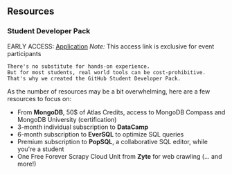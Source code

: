 ## Resources

### Student Developer Pack

EARLY ACCESS: [Application](https://education.github.com/discount_requests/student_application?utm_source=2021-01-01-30DaysofCode)
_Note:_ This access link is exclusive for event participants

```
There's no substitute for hands-on experience.
But for most students, real world tools can be cost-prohibitive.
That's why we created the GitHub Student Developer Pack.
```

As the number of resources may be a bit overwhelming, here are a few resources to focus on:
- From **MongoDB**, 50$ of Atlas Credits, access to MongoDB Compass and MongoDB University (certification)
- 3-month individual subscription to **DataCamp**
- 6-month subscription to **EverSQL** to optimize SQL queries
- Premium subscription to **PopSQL**, a collaborative SQL editor, while you're a student
- One Free Forever Scrapy Cloud Unit from **Zyte** for web crawling
(... and more!)